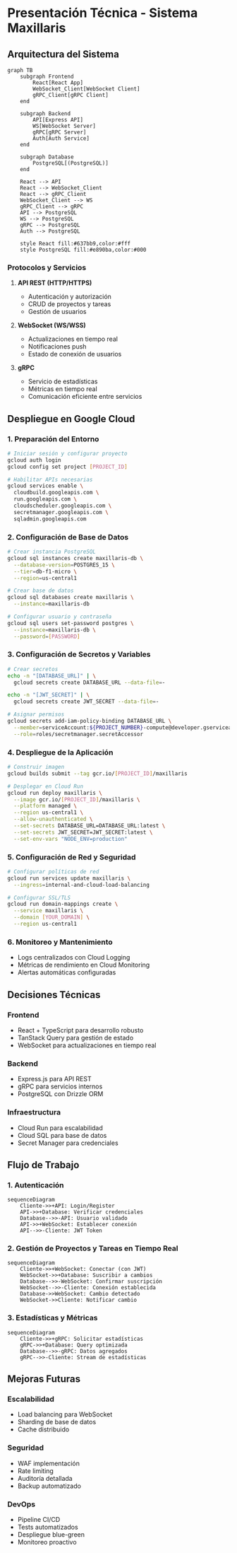 # Presentación Técnica - Sistema Maxillaris

## Arquitectura del Sistema

```mermaid
graph TB
    subgraph Frontend
        React[React App]
        WebSocket_Client[WebSocket Client]
        gRPC_Client[gRPC Client]
    end

    subgraph Backend
        API[Express API]
        WS[WebSocket Server]
        gRPC[gRPC Server]
        Auth[Auth Service]
    end

    subgraph Database
        PostgreSQL[(PostgreSQL)]
    end

    React --> API
    React --> WebSocket_Client
    React --> gRPC_Client
    WebSocket_Client --> WS
    gRPC_Client --> gRPC
    API --> PostgreSQL
    WS --> PostgreSQL
    gRPC --> PostgreSQL
    Auth --> PostgreSQL

    style React fill:#637bb9,color:#fff
    style PostgreSQL fill:#e890ba,color:#000
```

### Protocolos y Servicios

1. **API REST (HTTP/HTTPS)**
   - Autenticación y autorización
   - CRUD de proyectos y tareas
   - Gestión de usuarios

2. **WebSocket (WS/WSS)**
   - Actualizaciones en tiempo real
   - Notificaciones push
   - Estado de conexión de usuarios

3. **gRPC**
   - Servicio de estadísticas
   - Métricas en tiempo real
   - Comunicación eficiente entre servicios

## Despliegue en Google Cloud

### 1. Preparación del Entorno
```bash
# Iniciar sesión y configurar proyecto
gcloud auth login
gcloud config set project [PROJECT_ID]

# Habilitar APIs necesarias
gcloud services enable \
  cloudbuild.googleapis.com \
  run.googleapis.com \
  cloudscheduler.googleapis.com \
  secretmanager.googleapis.com \
  sqladmin.googleapis.com
```

### 2. Configuración de Base de Datos
```bash
# Crear instancia PostgreSQL
gcloud sql instances create maxillaris-db \
  --database-version=POSTGRES_15 \
  --tier=db-f1-micro \
  --region=us-central1

# Crear base de datos
gcloud sql databases create maxillaris \
  --instance=maxillaris-db

# Configurar usuario y contraseña
gcloud sql users set-password postgres \
  --instance=maxillaris-db \
  --password=[PASSWORD]
```

### 3. Configuración de Secretos y Variables
```bash
# Crear secretos
echo -n "[DATABASE_URL]" | \
  gcloud secrets create DATABASE_URL --data-file=-

echo -n "[JWT_SECRET]" | \
  gcloud secrets create JWT_SECRET --data-file=-

# Asignar permisos
gcloud secrets add-iam-policy-binding DATABASE_URL \
  --member=serviceAccount:${PROJECT_NUMBER}-compute@developer.gserviceaccount.com \
  --role=roles/secretmanager.secretAccessor
```

### 4. Despliegue de la Aplicación
```bash
# Construir imagen
gcloud builds submit --tag gcr.io/[PROJECT_ID]/maxillaris

# Desplegar en Cloud Run
gcloud run deploy maxillaris \
  --image gcr.io/[PROJECT_ID]/maxillaris \
  --platform managed \
  --region us-central1 \
  --allow-unauthenticated \
  --set-secrets DATABASE_URL=DATABASE_URL:latest \
  --set-secrets JWT_SECRET=JWT_SECRET:latest \
  --set-env-vars "NODE_ENV=production"
```

### 5. Configuración de Red y Seguridad
```bash
# Configurar políticas de red
gcloud run services update maxillaris \
  --ingress=internal-and-cloud-load-balancing

# Configurar SSL/TLS
gcloud run domain-mappings create \
  --service maxillaris \
  --domain [YOUR_DOMAIN] \
  --region us-central1
```

### 6. Monitoreo y Mantenimiento
- Logs centralizados con Cloud Logging
- Métricas de rendimiento en Cloud Monitoring
- Alertas automáticas configuradas

## Decisiones Técnicas

### Frontend
- React + TypeScript para desarrollo robusto
- TanStack Query para gestión de estado
- WebSocket para actualizaciones en tiempo real

### Backend
- Express.js para API REST
- gRPC para servicios internos
- PostgreSQL con Drizzle ORM

### Infraestructura
- Cloud Run para escalabilidad
- Cloud SQL para base de datos
- Secret Manager para credenciales


## Flujo de Trabajo

### 1. Autenticación
```mermaid
sequenceDiagram
    Cliente->>+API: Login/Register
    API->>+Database: Verificar credenciales
    Database-->>-API: Usuario validado
    API->>+WebSocket: Establecer conexión
    API-->>-Cliente: JWT Token
```

### 2. Gestión de Proyectos y Tareas en Tiempo Real
```mermaid
sequenceDiagram
    Cliente->>+WebSocket: Conectar (con JWT)
    WebSocket->>+Database: Suscribir a cambios
    Database-->>-WebSocket: Confirmar suscripción
    WebSocket-->>-Cliente: Conexión establecida
    Database->>WebSocket: Cambio detectado
    WebSocket->>Cliente: Notificar cambio
```

### 3. Estadísticas y Métricas
```mermaid
sequenceDiagram
    Cliente->>+gRPC: Solicitar estadísticas
    gRPC->>+Database: Query optimizada
    Database-->>-gRPC: Datos agregados
    gRPC-->>-Cliente: Stream de estadísticas
```

## Mejoras Futuras

### Escalabilidad
- Load balancing para WebSocket
- Sharding de base de datos
- Cache distribuido

### Seguridad
- WAF implementación
- Rate limiting
- Auditoría detallada
- Backup automatizado

### DevOps
- Pipeline CI/CD
- Tests automatizados
- Despliegue blue-green
- Monitoreo proactivo
